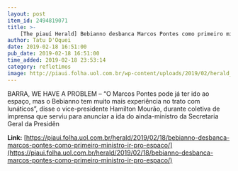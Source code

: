 ```yaml
---
layout: post
item_id: 2494819071
title: >-
    [The piauí Herald] Bebianno desbanca Marcos Pontes como primeiro ministro a ir pro espaço
author: Tatu D'Oquei
date: 2019-02-18 16:51:00
pub_date: 2019-02-18 16:51:00
time_added: 2019-02-18 23:53:14
category: refletimos
image: http://piaui.folha.uol.com.br/wp-content/uploads/2019/02/herald_redes_18022019.jpg
---
```


BARRA, WE HAVE A PROBLEM – “O Marcos Pontes pode já ter ido ao espaço, mas o Bebianno tem muito mais experiência no trato com lunáticos”, disse o vice-presidente Hamilton Mourão, durante coletiva de imprensa que serviu para anunciar a ida do ainda-ministro da Secretaria Geral da Presidên

**Link:** [https://piaui.folha.uol.com.br/herald/2019/02/18/bebianno-desbanca-marcos-pontes-como-primeiro-ministro-ir-pro-espaco/](https://piaui.folha.uol.com.br/herald/2019/02/18/bebianno-desbanca-marcos-pontes-como-primeiro-ministro-ir-pro-espaco/)

